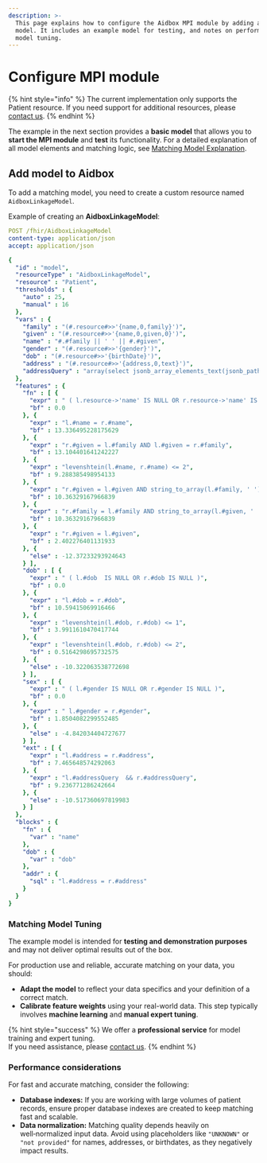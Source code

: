 ```yaml
---
description: >-
  This page explains how to configure the Aidbox MPI module by adding a matching
  model. It includes an example model for testing, and notes on performance and
  model tuning.
---
```


# Configure MPI module

{% hint style="info" %}
The current implementation only supports the Patient resource. If you need support for additional resources, please [contact us](../../../../overview/contact-us.md).
{% endhint %}

The example in the next section provides a **basic model** that allows you to **start the MPI module** and **test** its functionality. For a detailed explanation of all model elements and matching logic, see [Matching Model Explanation](../matching-model-explanation.md).

## Add model to Aidbox

To add a matching model, you need to create a custom resource named `AidboxLinkageModel`.&#x20;

Example of creating an **AidboxLinkageModel**:

```yaml
POST /fhir/AidboxLinkageModel
content-type: application/json
accept: application/json

{
  "id" : "model",
  "resourceType" : "AidboxLinkageModel",
  "resource" : "Patient",
  "thresholds" : {
    "auto" : 25,
    "manual" : 16
  },
  "vars" : {
    "family" : "(#.resource#>>'{name,0,family}')",
    "given" : "(#.resource#>>'{name,0,given,0}')",
    "name" : "#.#family || ' ' || #.#given",
    "gender" : "(#.resource#>>'{gender}')",
    "dob" : "(#.resource#>>'{birthDate}')",
    "address" : "(#.resource#>>'{address,0,text}')",
    "addressQuery" : "array(select jsonb_array_elements_text(jsonb_path_query_array( #.resource, '$.telecom[*] ? (@.value != \"\").value')))"
  },
  "features" : {
    "fn" : [ {
      "expr" : " ( l.resource->'name' IS NULL OR r.resource->'name' IS NULL )",
      "bf" : 0.0
    }, {
      "expr" : "l.#name = r.#name",
      "bf" : 13.336495228175629
    }, {
      "expr" : "r.#given = l.#family AND l.#given = r.#family",
      "bf" : 13.104401641242227
    }, {
      "expr" : "levenshtein(l.#name, r.#name) <= 2",
      "bf" : 9.288385498954133
    }, {
      "expr" : "r.#given = l.#given AND string_to_array(l.#family, ' ') && string_to_array(r.#family, ' ')",
      "bf" : 10.36329167966839
    }, {
      "expr" : "r.#family = l.#family AND string_to_array(l.#given, ' ') && string_to_array(r.#given, ' ')",
      "bf" : 10.36329167966839
    }, {
      "expr" : "r.#given = l.#given",
      "bf" : 2.402276401131933
    }, {
      "else" : -12.37233293924643
    } ],
    "dob" : [ {
      "expr" : " ( l.#dob  IS NULL OR r.#dob IS NULL )",
      "bf" : 0.0
    }, {
      "expr" : "l.#dob = r.#dob",
      "bf" : 10.59415069916466
    }, {
      "expr" : "levenshtein(l.#dob, r.#dob) <= 1",
      "bf" : 3.9911610470417744
    }, {
      "expr" : "levenshtein(l.#dob, r.#dob) <= 2",
      "bf" : 0.5164298695732575
    }, {
      "else" : -10.322063538772698
    } ],
    "sex" : [ {
      "expr" : " ( l.#gender IS NULL OR r.#gender IS NULL )",
      "bf" : 0.0
    }, {
      "expr" : " l.#gender = r.#gender",
      "bf" : 1.8504082299552485
    }, {
      "else" : -4.842034404727677
    } ],
    "ext" : [ {
      "expr" : "l.#address = r.#address",
      "bf" : 7.465648574292063
    }, {
      "expr" : "l.#addressQuery  && r.#addressQuery",
      "bf" : 9.236771286242664
    }, {
      "else" : -10.517360697819983
    } ]
  },
  "blocks" : {
    "fn" : {
      "var" : "name"
    },
    "dob" : {
      "var" : "dob"
    },
    "addr" : {
      "sql" : "l.#address = r.#address"
    }
  }
}
```

### Matching Model Tuning

The example model is intended for **testing and demonstration purposes** and may not deliver optimal results out of the box.

For production use and reliable, accurate matching on your data, you should:

* **Adapt the model** to reflect your data specifics and your definition of a correct match.
* **Calibrate feature weights** using your real-world data. This step typically involves **machine learning** and **manual expert tuning**.

{% hint style="success" %}
We offer a **professional service** for model training and expert tuning.\
If you need assistance, please [contact us](../../../../overview/contact-us.md).
{% endhint %}

### Performance considerations

For fast and accurate matching, consider the following:

* **Database indexes:** If you are working with large volumes of patient records, ensure proper database indexes are created to keep matching fast and scalable.
* **Data normalization:** Matching quality depends heavily on well‑normalized input data. Avoid using placeholders like `"UNKNOWN"` or `"not provided"` for names, addresses, or birthdates, as they negatively impact results.
